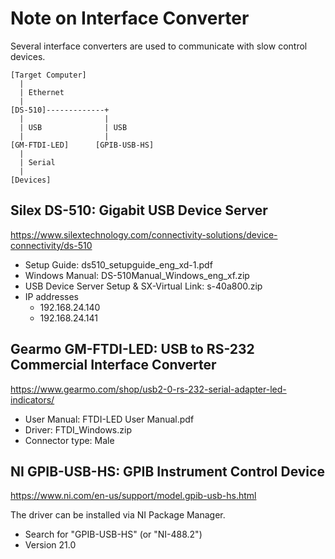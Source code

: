 # Note on Interface Converter

Several interface converters are used to communicate with slow control devices.


```
[Target Computer]
  |
  | Ethernet
  |
[DS-510]-------------+
  |                  |
  | USB              | USB
  |                  |
[GM-FTDI-LED]      [GPIB-USB-HS]
  |
  | Serial
  |
[Devices]
```

## Silex DS-510: Gigabit USB Device Server

https://www.silextechnology.com/connectivity-solutions/device-connectivity/ds-510

* Setup Guide: ds510_setupguide_eng_xd-1.pdf
* Windows Manual: DS-510Manual_Windows_eng_xf.zip
* USB Device Server Setup & SX-Virtual Link: s-40a800.zip
* IP addresses
    - 192.168.24.140
    - 192.168.24.141

## Gearmo GM-FTDI-LED: USB to RS-232 Commercial Interface Converter

https://www.gearmo.com/shop/usb2-0-rs-232-serial-adapter-led-indicators/

* User Manual: FTDI-LED User Manual.pdf
* Driver: FTDI_Windows.zip
* Connector type: Male

## NI GPIB-USB-HS: GPIB Instrument Control Device

https://www.ni.com/en-us/support/model.gpib-usb-hs.html

The driver can be installed via NI Package Manager.
 * Search for "GPIB-USB-HS" (or "NI-488.2")
 * Version 21.0
